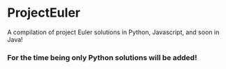 # ProjectEuler
A compilation of project Euler solutions in Python, Javascript, and soon in Java!

### For the time being only Python solutions will be added!
